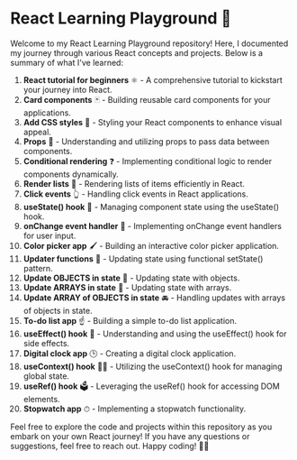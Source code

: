 # React Learning Playground 🚀

Welcome to my React Learning Playground repository! Here, I documented my journey through various React concepts and projects. Below is a summary of what I've learned:

1. **React tutorial for beginners** ⚛️ - A comprehensive tutorial to kickstart your journey into React.
2. **Card components** 🃏 - Building reusable card components for your applications.
3. **Add CSS styles** 🎨 - Styling your React components to enhance visual appeal.
4. **Props** 📧 - Understanding and utilizing props to pass data between components.
5. **Conditional rendering** ❓ - Implementing conditional logic to render components dynamically.
6. **Render lists** 📃 - Rendering lists of items efficiently in React.
7. **Click events** 👆 - Handling click events in React applications.
8. **useState() hook** 🎣 - Managing component state using the useState() hook.
9. **onChange event handler** 🚦 - Implementing onChange event handlers for user input.
10. **Color picker app** 🖌 - Building an interactive color picker application.
11. **Updater functions** 🔄 - Updating state using functional setState() pattern.
12. **Update OBJECTS in state** 🚗 - Updating state with objects.
13. **Update ARRAYS in state** 🍎 - Updating state with arrays.
14. **Update ARRAY of OBJECTS in state** 🚘 - Handling updates with arrays of objects in state.
15. **To-do list app** ☝ - Building a simple to-do list application.
16. **useEffect() hook** 🌟 - Understanding and using the useEffect() hook for side effects.
17. **Digital clock app** 🕒 - Creating a digital clock application.
18. **useContext() hook** 🧗‍♂️ - Utilizing the useContext() hook for managing global state.
19. **useRef() hook** 🗳️ - Leveraging the useRef() hook for accessing DOM elements.
20. **Stopwatch app** ⏱ - Implementing a stopwatch functionality.

Feel free to explore the code and projects within this repository as you embark on your own React journey! If you have any questions or suggestions, feel free to reach out. Happy coding! 🚀✨
